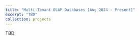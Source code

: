 ```yaml
---
title: "Multi-Tenant OLAP Databases [Aug 2024 - Present]"
excerpt: "TBD"
collection: projects
---
```

TBD